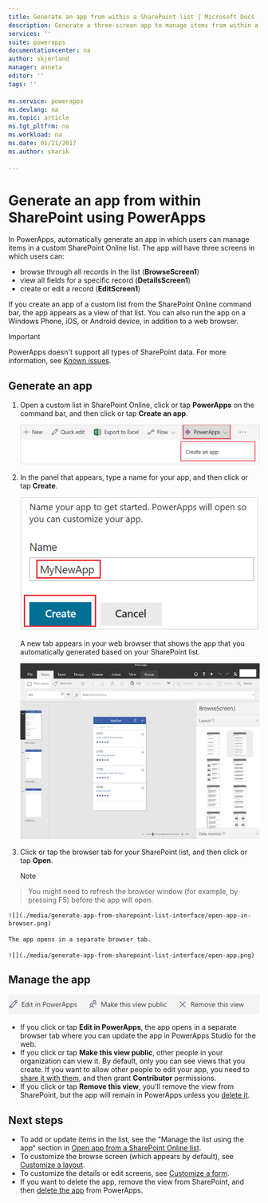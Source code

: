 ```yaml
---
title: Generate an app from within a SharePoint list | Microsoft Docs
description: Generate a three-screen app to manage items from within a SharePoint list, whether the site is on-premises or in the cloud.
services: ''
suite: powerapps
documentationcenter: na
author: skjerland
manager: anneta
editor: ''
tags: ''

ms.service: powerapps
ms.devlang: na
ms.topic: article
ms.tgt_pltfrm: na
ms.workload: na
ms.date: 01/21/2017
ms.author: sharik

---
```

# Generate an app from within SharePoint using PowerApps



In PowerApps, automatically generate an app in which users can manage items in a custom SharePoint Online list. The app will have three screens in which users can:

* browse through all records in the list (**BrowseScreen1**)
* view all fields for a specific record (**DetailsScreen1**)
* create or edit a record (**EditScreen1**)

If you create an app of a custom list from the SharePoint Online command bar, the app appears as a view of that list. You can also run the app on a Windows Phone, iOS, or Android device, in addition to a web browser.

> [!IMPORTANT]
> PowerApps doesn't support all types of SharePoint data. For more information, see [Known issues](connections/connection-sharepoint-online.md#known-issues).

## Generate an app
1. Open a custom list in SharePoint Online, click or tap **PowerApps** on the command bar, and then click or tap **Create an app**.
   
    ![](./media/generate-app-from-sharepoint-list-interface/generate-new-app.png)
2. In the panel that appears, type a name for your app, and then click or tap **Create**.
   
    ![](./media/generate-app-from-sharepoint-list-interface/enter-app-name.png)
   
    A new tab appears in your web browser that shows the app that you automatically generated based on your SharePoint list.
   
    ![](./media/generate-app-from-sharepoint-list-interface/powerapp-studio-for-web.png)  
3. Click or tap the browser tab for your SharePoint list, and then click or tap **Open**.
   
    > [!NOTE]
> You might need to refresh the browser window (for example, by pressing F5) before the app will open.
   
    ![](./media/generate-app-from-sharepoint-list-interface/open-app-in-browser.png)
   
    The app opens in a separate browser tab.
   
    ![](./media/generate-app-from-sharepoint-list-interface/open-app.png)

## Manage the app
![](./media/generate-app-from-sharepoint-list-interface/command-bar.png)

* If you click or tap **Edit in PowerApps**, the app opens in a separate browser tab where you can update the app in PowerApps Studio for the web.
* If you click or tap **Make this view public**, other people in your organization can view it. By default, only you can see views that you create. If you want to allow other people to edit your app, you need to [share it with them](share-app.md), and then grant **Contributor** permissions.
* If you click or tap **Remove this view**, you'll remove the view from SharePoint, but the app will remain in PowerApps unless you [delete it](maker/delete-app.md).

## Next steps
* To add or update items in the list, see the "Manage the list using the app" section in [Open app from a SharePoint Online list](open-app-embedded-in-sharepoint.md).
* To customize the browse screen (which appears by default), see [Customize a layout](maker/customize-layout-sharepoint.md).
* To customize the details or edit screens, see [Customize a form](maker/customize-forms-sharepoint.md).
* If you want to delete the app, remove the view from SharePoint, and then [delete the app](maker/delete-app.md) from PowerApps.

